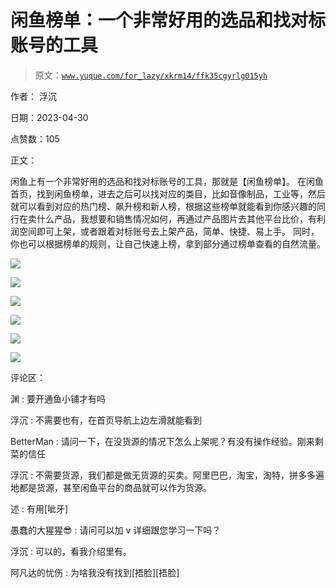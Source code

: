 # 闲鱼榜单：一个非常好用的选品和找对标账号的工具

> 原文：[`www.yuque.com/for_lazy/xkrm14/ffk35cgyrlg015yh`](https://www.yuque.com/for_lazy/xkrm14/ffk35cgyrlg015yh)

作者： 浮沉

日期：2023-04-30

点赞数：105

正文：

闲鱼上有一个非常好用的选品和找对标账号的工具，那就是【闲鱼榜单】。 在闲鱼首页，找到闲鱼榜单，进去之后可以找对应的类目，比如音像制品，工业等，然后就可以看到对应的热门榜、飙升榜和新人榜，根据这些榜单就能看到你感兴趣的同行在卖什么产品，我想要和销售情况如何，再通过产品图片去其他平台比价，有利润空间即可上架，或者跟着对标账号去上架产品，简单、快捷、易上手。 同时，你也可以根据榜单的规则，让自己快速上榜，拿到部分通过榜单查看的自然流量。

![](img/efc10b60eefe89b8476bc0ca053003c2.png)  

![](img/1552f2071b2a6ccf327d00d7b068724d.png)  

![](img/68738af0053b188ec7beda1ae6818815.png)  

![](img/ef821fd52af0d42322cc2aa657474314.png)  

![](img/e0bd164896b2186991db8fbc1e59130c.png)  

![](img/3574ca1fa155c41bb7954e74157dd02f.png)  

评论区：

渊 : 要开通鱼小铺才有吗

浮沉 : 不需要也有，在首页导航上边左滑就能看到

BetterMan : 请问一下，在没货源的情况下怎么上架呢？有没有操作经验。刚来剩菜的信任

浮沉 : 不需要货源，我们都是做无货源的买卖。阿里巴巴，淘宝，淘特，拼多多遍地都是货源，甚至闲鱼平台的商品就可以作为货源。

述 : 有用[呲牙]

愚蠢的大猩猩😎 : 请问可以加 v 详细跟您学习一下吗？

浮沉 : 可以的，看我介绍里有。

阿凡达的忧伤 : 为啥我没有找到[捂脸][捂脸]



